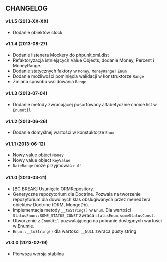 ## CHANGELOG ##

#### v1.1.5 (2013-XX-XX) ####
- Dodanie obiektów clock

#### v1.1.4 (2013-08-27) ####
- Dodanie listenera Mockery do phpunit.xml.dist
- Refaktoryzacja istniejących Value Objects, dodanie Money, Percent i MoneyRange.
- Dodanie statycznych faktory w `Money`, `MoneyRange` i `Enum`
- Dodanie możliwości pominięcia walidacji w konstruktorze `Range`
- Zmiana sposobu walidowania `Range`

#### v1.1.3 (2013-07-04) ####
- Dodanie metody zwracającej posortowany alfabetycznie choice list w `EnumUtil`

#### v1.1.2 (2013-06-26) ####
- Dodanie domyślnej wartości w konstuktorze `Enum`

#### v1.1.1 (2013-06-12) ####
- Nowy value object `Money`
- Nowy value object `KeyValue`
- `DateRange` może przyjmować `null`

#### v1.1.0 (2013-03-21) ####
- [BC BREAK] Usunięcie ORMRepository.
- Generyczne repozytorium dla Doctrine. Pozwala na tworzenie repozytorium dla dowolnych klas obsługiwanych przez menedżera obiektów Doctrine (ORM, MongoDb).
- Implementacja metody `__toString()` w `Enum`. Dla wartości `StatusEnum::SOME_STATUS_CONST` zwraca `statusEnum.someStatusConst`.
- Utworzenie z `EnumUtil` pozwalającego na pobranie dostępnych wartości w Enumie.
- `Enum::__toString()` dla wartości `__NULL` zwraca pusty string

#### v1.0.0 (2013-02-19) ####
- Pierwsza wersja stabilna

